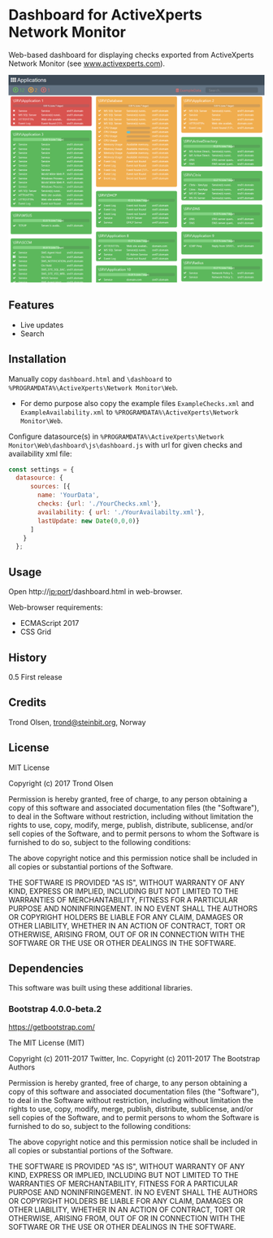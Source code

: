 # Dashboard for ActiveXperts Network Monitor

Web-based dashboard for displaying checks exported from ActiveXperts Network Monitor (see www.activexperts.com).

![Screenshot](README.png "Screenshot")

## Features

* Live updates
* Search

## Installation

Manually copy `dashboard.html` and `\dashboard` to `%PROGRAMDATA%\ActiveXperts\Network Monitor\Web`.
* For demo purpose also copy the example files `ExampleChecks.xml` and `ExampleAvailability.xml` to `%PROGRAMDATA%\ActiveXperts\Network Monitor\Web`.

Configure datasource(s) in `%PROGRAMDATA%\ActiveXperts\Network Monitor\Web\dashboard\js\dashboard.js` with url for given checks and availability xml file:
```javascript
const settings = {
  datasource: {
      sources: [{
        name: 'YourData',
        checks: {url: './YourChecks.xml'},
        availability: { url: './YourAvailabilty.xml'},
        lastUpdate: new Date(0,0,0)}
      ]
    }
  };
```

## Usage

Open http://<ip:port>/dashboard.html in web-browser.

Web-browser requirements:
 - ECMAScript 2017
 - CSS Grid

## History

0.5 First release

## Credits

Trond Olsen, trond@steinbit.org, Norway

## License

MIT License

Copyright (c) 2017 Trond Olsen

Permission is hereby granted, free of charge, to any person obtaining a copy
of this software and associated documentation files (the "Software"), to deal
in the Software without restriction, including without limitation the rights
to use, copy, modify, merge, publish, distribute, sublicense, and/or sell
copies of the Software, and to permit persons to whom the Software is
furnished to do so, subject to the following conditions:

The above copyright notice and this permission notice shall be included in all
copies or substantial portions of the Software.

THE SOFTWARE IS PROVIDED "AS IS", WITHOUT WARRANTY OF ANY KIND, EXPRESS OR
IMPLIED, INCLUDING BUT NOT LIMITED TO THE WARRANTIES OF MERCHANTABILITY,
FITNESS FOR A PARTICULAR PURPOSE AND NONINFRINGEMENT. IN NO EVENT SHALL THE
AUTHORS OR COPYRIGHT HOLDERS BE LIABLE FOR ANY CLAIM, DAMAGES OR OTHER
LIABILITY, WHETHER IN AN ACTION OF CONTRACT, TORT OR OTHERWISE, ARISING FROM,
OUT OF OR IN CONNECTION WITH THE SOFTWARE OR THE USE OR OTHER DEALINGS IN THE
SOFTWARE.

## Dependencies

This software was built using these additional libraries.

### Bootstrap 4.0.0-beta.2

https://getbootstrap.com/

The MIT License (MIT)

Copyright (c) 2011-2017 Twitter, Inc.
Copyright (c) 2011-2017 The Bootstrap Authors

Permission is hereby granted, free of charge, to any person obtaining a copy
of this software and associated documentation files (the "Software"), to deal
in the Software without restriction, including without limitation the rights
to use, copy, modify, merge, publish, distribute, sublicense, and/or sell
copies of the Software, and to permit persons to whom the Software is
furnished to do so, subject to the following conditions:

The above copyright notice and this permission notice shall be included in
all copies or substantial portions of the Software.

THE SOFTWARE IS PROVIDED "AS IS", WITHOUT WARRANTY OF ANY KIND, EXPRESS OR
IMPLIED, INCLUDING BUT NOT LIMITED TO THE WARRANTIES OF MERCHANTABILITY,
FITNESS FOR A PARTICULAR PURPOSE AND NONINFRINGEMENT. IN NO EVENT SHALL THE
AUTHORS OR COPYRIGHT HOLDERS BE LIABLE FOR ANY CLAIM, DAMAGES OR OTHER
LIABILITY, WHETHER IN AN ACTION OF CONTRACT, TORT OR OTHERWISE, ARISING FROM,
OUT OF OR IN CONNECTION WITH THE SOFTWARE OR THE USE OR OTHER DEALINGS IN
THE SOFTWARE.
